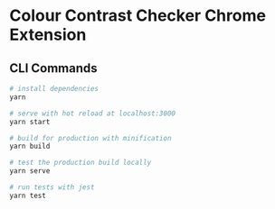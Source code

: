# Colour Contrast Checker Chrome Extension

## CLI Commands

```bash
# install dependencies
yarn

# serve with hot reload at localhost:3000
yarn start

# build for production with minification
yarn build

# test the production build locally
yarn serve

# run tests with jest
yarn test
```

